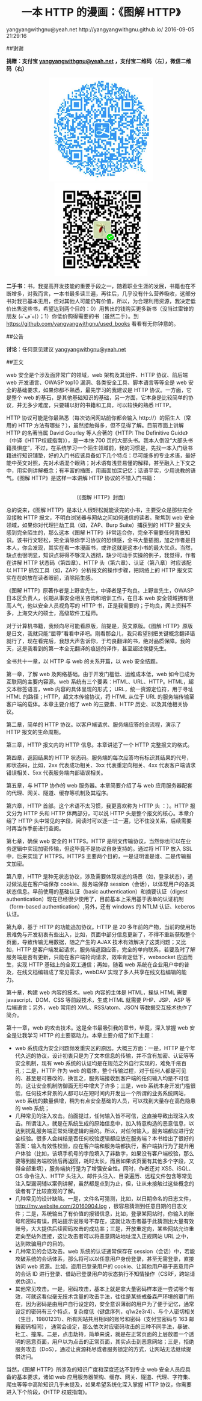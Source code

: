 <h1 align="center">一本 HTTP 的漫画：《图解 HTTP》</h1>
yangyangwithgnu@yeah.net  
http://yangyangwithgnu.github.io/  
2016-09-05 21:29:16


##谢谢

**捐赠：支付宝 yangyangwithgnu@yeah.net ，支付宝二维码（左），微信二维码（右）**
<div align="center">
<img src="https://raw.githubusercontent.com/yangyangwithgnu/yangyangwithgnu.github.io/master/pics/alipay_donate_qr.png" alt=""/>
<img src="https://raw.githubusercontent.com/yangyangwithgnu/yangyangwithgnu.github.io/master/pics/wechat_donate_qr.png" alt=""/><br>
</div>

**二手书**：书，我提高开发技能的重要手段之一，随着职业生涯的发展，书籍也在不断增多，对我而言，一本书最多读三遍，再往后，几乎没有什么营养吸收，这部分书对我已基本无用，但对其他人可能仍有价值，所以，为合理利用资源，我决定低价出售这些书，希望达到两个目的：0）用售出的钱购买更多新书（没当过雷锋的朋友 (๑´ڡ`๑)）；1）你低价购得需要的书（虽然二手）。到 https://github.com/yangyangwithgnu/used_books 看看有无你钟意的。


##公告

**讨论**：任何意见建议 yangyangwithgnu@yeah.net  


##正文


web 安全是个涉及面非常广的领域，web 架构及其组件、HTTP 协议、前后端 web 开发语言、OWASP top10 漏洞、各类安全工具、脚本语言等等全是 web 安全的基础要求，如果你都不熟悉，最先学习的我建议是 HTTP 协议。一方面，它是整个 web 的基石，是其他基础知识的基础，另一方面，它本身是比较简单的协议，并无多少难度，只要辅以好的书籍和工具，可以较快的熟悉 HTTP。

HTTP 协议可能是你最熟悉（每次访问网站前你都会输入 http://）的陌生人（常用的 HTTP 方法有哪些？），虽然接触得多，但不见得了解。目前市面上讲解 HTTP 的名著当属 David Gourley 等人合著的《HTTP: The Definitive Guide》（中译《HTTP权威指南》），是一本快 700 页的大部头书。我本人倒没“大部头书籍畏惧症”，不过，在系统学习一个陌生领域前，我的习惯是，先找一本入门级书籍进行知识铺垫，好的入门书应该具备如下几个特点：尽可能多的专业术语，最好能中英文对照，先对术语混个眼熟；对术语有浅显易懂的解释，甚至融入上下文之中，用实例讲解概念；有丰富的插图，用画面加深记忆；话语平实，少用说教的语气。《图解 HTTP》是这样一本讲解 HTTP 协议的不错入门书籍：
<div align="center">
<img src="https://github.com/yangyangwithgnu/illustration_HTTP/blob/master/pics/front_cover.jpg" alt=""/><br />
（《图解 HTTP》封面）
</div>

总的说来，《图解 HTTP》是本让人很轻松就能读完的小书，主要受众是那些完全没接触 HTTP 报文，不明白浏览器与网站之间如何通信的读者。聚焦到 web 安全领域，如果你对代理拦劫工具（如，ZAP、Burp Suite）捕获到的 HTTP 报文头感到完全陌生的，那么这本《图解 HTTP》非常适合你，完全不需要任何背景知识。该书行文轻松，完全消除你学习协议的恐惧感，全书大量插图，加之作者是日本人，你会发现，其实在看一本漫画书，或许这就是这本小书的最大优点。当然，缺点也很明显，知识点将得不够深入透彻，缺少可动手实操的例子，我觉得，作者在讲解 HTTP 状态码（第四章）、HTTP 头（第六章）、认证（第八章）时应该配以 HTTP 抓包工具（如，ZAP）分析报文的操作步骤，把网络上的 HTTP 报文实实在在的放在读者眼前，消除陌生感。

《图解 HTTP》原著作者是上野宣先生，中译者是于均良。上野宣先生，OWASP 日本区负责人，长期从事安全相关咨询和培训工作，在日本 web 安全领域拥有很高人气，他以安全人员视角写的 HTTP 书，正是我需要的；于均良，网上资料不多，上海交大的硕士，高级软件工程师。

对于计算机书籍，我倾向尽可能看原版，前提是，英文原版。《图解 HTTP》原版是日文，我就只能“屈尊”看看中译吧。刚看那会儿，我只希望别把关键概念翻译错就行了，现在看完后，我想大声告诉你，于均良翻译的书，绝对品质保障。我的天，这是我看到的第一本全无翻译的痕迹的译作，甚至超过侯捷先生。

全书共十一章，以 HTTP 与 web 的关系开篇，以 web 安全结题。

第一章，了解 web 及网络基础。由于开发门槛低、运维成本低，web 如今已成为互联网的主要内容源。web 系统有三个要素：HTML、URL、HTTP。HTML，超文本标签语言，web 内容的具体呈现的形式；
URL，统一资源定位符，用于寻址 HTML 的路径；HTTP，超文本传输协议，将 HTML 从位于 URL 的服务端传输至客户端的载体。本章主要介绍了 web 的三要素、HTTP 历史、以及其他相关协议。

第二章，简单的 HTTP 协议。以客户端请求、服务端应答的全流程，演示了 HTTP 报文的生命周期。

第三章，HTTP 报文内的 HTTP 信息。本章讲述了一个 HTTP 完整报文的格式。

第四章，返回结果的 HTTP 状态码。服务端的每次应答均有标识其结果的代号，即状态码，比如，2xx 代表成功相关、3xx 代表重定向相关、4xx 代表客户端请求错误相关、5xx 代表服务端内部错误相关。

第五章，与 HTTP 协作的 web 服务器。本章简要介绍了与 web 应用服务器配套的代理、网关、隧道、缓存等机制及其程序。

第六章，HTTP 首部。这个术语不太习惯，我更喜欢称为 HTTP 头 ：）。HTTP 报文分为 HTTP 头和 HTTP 体两部分，可以说 HTTP 头是整个报文的核心。本章介绍了 HTTP 头中常见的字段，阅读时可以逐一过一遍，记不住没关系，后续需要时再当作手册进行查阅。

第七章，确保 web 安全的 HTTPS。HTTP 是明文传输协议，当然你也可以在业务逻辑中实现加密传输，但这毕竟不是协议自身支持的。通过将 HTTP 放入 SSL 中，后来实现了 HTTPS。HTTPS 主要两个目的，一是证明谁是谁、二是传输报文加密。

第八章，HTTP 是种无状态协议，涉及需要体现状态的场景（如，登录状态），通过做法是在客户端保存 cookie、服务端保存 session（会话），以体现用户的各类状态信息。早前使用的基础认证（basic authentication）和摘要认证（digest authentication）现在已经很少使用了，目前基本上采用基于表单的认证机制（form-based authentication）,另外，还有 windows 的 NTLM 认证、keberos 认证。

第九章，基于 HTTP 的功能追加协议。HTTP 是 20 多年前的产物，当前的使用场景难免与开发初衷有些出入，比如，页面中部分信息更新了，不得不重新获取整个页面，导致传输无用数据，随之产生的 AJAX 技术有效解决了这类问题；又比如，HTTP 是客户端发起请求，服务端返回应答，完全的单向联系，若要及时了解服务端是否有更新，只能在客户端轮询请求，效率肯定低下，websocket 应运而生，实现 HTTP 基础上的全双工通信；再如，随着 web 系统在企业用户中的普及，在线文档编辑成了常见需求，webDAV 实现了多人共享在线文档编辑的能力。

第十章，构建 web 内容的技术。web 内容的主体是 HTML，操纵 HTML 需要 javascript、DOM、CSS 等前段技术，生成 HTML 就需要 PHP、JSP、ASP 等后端语言；另外，web 常用的 XML、RSS/atom、JSON 等数据交互技术也作了简介。

第十一章，web 的攻击技术。这是全书最吸引我的章节，毕竟，深入掌握 web 安全是让我学习 HTTP 的主要驱动力。本章主要介绍了如下主题：
* web 系统成为安全问题频发重灾区的原因。大概三方面：一是，HTTP 是个年代久远的协议，设计初衷只是为了文本信息的传输，并不含有加密、认证等等安全机制，现有 web 系统的认证均是在规范之外自行实现的，难免千疮百孔；二是，HTTP 作为 web 的载体，整个传输过程，对于任何人都是可见的、甚至是可篡改的，换言之，服务端接收到客户端的任何输入均是不可信的，这让安全机制防御面无形中增大了许多；三是，web 系统本身开发门槛很低，任何技术背景的人都可以在短时间内开发出一个所谓的业务系统网站，web 系统的数量俱增，稍为有点安全基础的人员，可以找到大量存在高危隐患的 web 系统；
* 几种常见的注入攻击。前面提过，任何输入皆不可信，这直接导致出现注入攻击。所谓注入，就是在系统生成的原始信息中，加入特意构造的恶意信息，以达到扰乱服务端正常处理逻辑的目的。所以，对任何输入，服务端都应进行安全校验。很多人会纠结是否任何校验逻辑都应放在服务端？本书给出了很好的答案：输入有效性校验，应在客户端和服务端都执行，客户端执行为了提升用户体验（比如，该填手机号的字段填入了非数字，如果没有客户端校验，那么要等到服务端校验后再返回，耗时太长，而且如果该页面有其他多个字段，又得全部重填），服务端执行是为了增强安全性。同时，作者还对 XSS、iSQL、OS 命令注入、HTTP 头注入、邮件头注入、目录遍历、远程文件包含等常见注入型漏洞辅以案例讲解，虽然都是点到为止，但，让从未接触过这些概念的读者有了比较直观的了解。
* 几种常见的设计缺陷。一是，文件名可猜测，比如，以日期命名的日志文件，http://my.website.com/20160904.log ，很容易猜测到任意日期的日志文件；二是，系统输出了有价值的报错信息，比如，登录某网站时，你输入的账号和密码有误，网站提示说账号不存在，这就让攻击者基于此猜测出大量有效账号，大大提供后续密码攻击的成功率；三是，开放重定向，某些网站允许重定向至站外连接，这让攻击者可以将恶意网站地址混入正规网站 URL 之中，达到欺骗用户的目的。
* 几种常见的会话攻击。web 系统的认证通常保存在 session（会话）中，若能攻破系统的会话体系，那么将可以以任意用户身份登录，甚至无需登录，直接访问 web 资源。比如，盗用已登录用户的 cookie、让其他用户基于恶意用户的会话 ID 进行登录、借助已登录用户的状态执行不知情操作（CSRF，跨站请求伪造）。
* 其他常见攻击。一是，密码攻击，基本上就是拿大量密码样本逐一尝试哪个有效，可就这看似毫无技术含量的攻击手法，往往是某些戒备森严环境的罩门所在，因为密码是由用户自行设定的，安全意识薄弱的用户为了便于记忆，通常设定的密码有三个特点，复杂度低（键盘序列，q1w2e3r4）、与个人密切相关（生日，19801231）、所有网站共用相同的账号和密码（支付宝密码与 163 邮箱密码相同），
通常会设定，那么依次对应密码攻击的三种不同手法，暴破、社工、撞库。二是，点击劫持，简单来说，就是在正常页面的上层放置一个透明的恶意页面，用户以为点击的正常页面，其实点击到恶意网站；三是，拒绝服务攻击（DoS），通过让资源耗尽或者服务锁定的方式，让网站无法继续提供访问。

当然，《图解 HTTP》所涉及的知识广度和深度还达不到专业 web 安全人员应具备的基本要求，诸如 web 应用服务器架构、缓存、网关、隧道、代理、字符集、爬虫等等中高阶知识几乎未提及，如果希望系统化深入掌握 HTTP 协议，你需要进入下个阶段，《HTTP 权威指南》。








